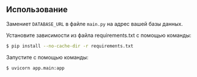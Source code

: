 ## Использование
Замениет `DATABASE_URL` в файле `main.py` на адрес вашей базы данных.

Установите зависимости из файла requirements.txt с помощью команды:
```sh
$ pip install --no-cache-dir -r requirements.txt
```

Запустите с помощью команды:
```sh
$ uvicorn app.main:app
